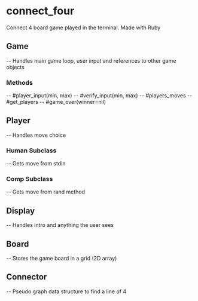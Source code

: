 # connect_four
Connect 4 board game played in the terminal. Made with Ruby

## Game
-- Handles main game loop, user input and references to other game objects
### Methods
-- #player_input(min, max)
-- #verify_input(min, max)
-- #players_moves
-- #get_players
-- #game_over(winner=nil)
## Player
-- Handles move choice
### Human Subclass
-- Gets move from stdin
### Comp Subclass
-- Gets move from rand method
## Display
-- Handles intro and anything the user sees
## Board
-- Stores the game board in a grid (2D array)
## Connector
-- Pseudo graph data structure to find a line of 4 